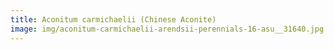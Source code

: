 ```yaml
---
title: Aconitum carmichaelii (Chinese Aconite)
image: img/aconitum-carmichaelii-arendsii-perennials-16-asu__31640.jpg
---
```

